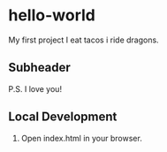 # hello-world
My first project
I eat tacos i ride dragons.

## Subheader

P.S. I love you!

## Local Development

1. Open index.html in your browser.